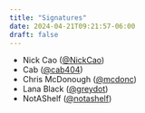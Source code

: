 ```yaml
---
title: "Signatures"
date: 2024-04-21T09:21:57-06:00
draft: false
---
```


- Nick Cao ([@NickCao](https://github.com/NickCao))
- Cab ([@cab404](https://github.com/cab404))
- Chris McDonough ([@mcdonc](https://github.com/mcdonc))
- Lana Black ([@greydot](https://github.com/greydot))
- NotAShelf ([@notashelf](https://github.com/notashelf))
<!-- Insert your signature above here, using the format above.>
